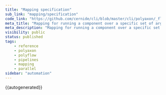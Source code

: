 ```yaml
---
title: "Mapping specification"
sub_link: "mapping/specification"
code_link: "https://github.com/cernide/cli/blob/master/cli/polyaxon/_flow/matrix/mapping.py"
meta_title: "Mapping for running a component over a specific set of arguments - Polyaxon automation"
meta_description: "Mapping for running a component over a specific set of arguments dynamically and for executing the runs in parallel."
visibility: public
status: published
tags:
    - reference
    - polyaxon
    - polyflow
    - pipelines
    - mapping
    - parallel
sidebar: "automation"
---
```


{{autogenerated}}

